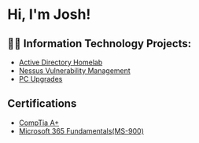 <h1>Hi, I'm Josh! 
<h2>👨‍💻 Information Technology Projects:</h2>

- [Active Directory Homelab](https://github.com/MooreITsolutions/Active-Directory-Lab)
- [Nessus Vulnerability Management](https://github.com/joshmadakor1/4chan-Image-Analysis-Middleware-C964) <b><i></b></i>
- [PC Upgrades](https://github.com/joshmadakor1/4chan-Image-Analysis-Middleware-C964)



<h2>Certifications</h2>

- [CompTia A+](https://www.credly.com/badges/5e906919-8997-42fd-ae5b-7ee72cd76229/public_url)
- [Microsoft 365 Fundamentals(MS-900)](https://www.credly.com/badges/f6be8aa0-f55e-4a09-950e-47620a93ec84/public_url)



